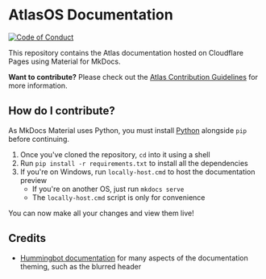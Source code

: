 # AtlasOS Documentation

<a href="https://github.com/Atlas-OS/.github/blob/main/profile/CODE_OF_CONDUCT.md"><img alt="Code of Conduct" src="https://img.shields.io/badge/Contributor%20Covenant-2.1-4baaaa.svg?style=for-the-badge&color=1A91FF" /></a>

This repository contains the Atlas documentation hosted on Cloudflare Pages using Material for MkDocs.

**Want to contribute?** Please check out the [Atlas Contribution Guidelines](https://docs.atlasos.net/contributions) for more information.

## How do I contribute?

As MkDocs Material uses Python, you must install [Python](https://www.python.org/downloads/) alongside `pip` before continuing.

1. Once you've cloned the repository, `cd` into it using a shell
1. Run `pip install -r requirements.txt` to install all the dependencies
1. If you're on Windows, run `locally-host.cmd` to host the documentation preview
    - If you're on another OS, just run `mkdocs serve`
    - The `locally-host.cmd` script is only for convenience

You can now make all your changes and view them live!

## Credits
- [Hummingbot documentation](https://github.com/hummingbot/hummingbot) for many aspects of the documentation theming, such as the blurred header